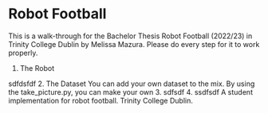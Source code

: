 # Robot Football

This is a walk-through for the Bachelor Thesis Robot Football (2022/23) in Trinity College Dublin by Melissa Mazura. Please do every step for it to work properly.

1. The Robot

sdfdsfdf
2. The Dataset
You can add your own dataset to the mix. By using the take_picture.py, you can make your own 
3. sdfsdf
4. ssdfsdf
A student implementation for robot football. Trinity College Dublin.
